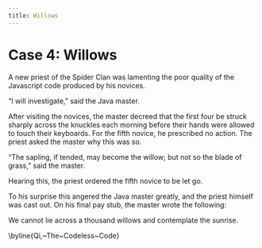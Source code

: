 ```yaml
---
title: Willows
---
```


Case 4: Willows
===============

A new priest of the Spider Clan was lamenting the poor quality of the Javascript code produced by his novices.

“I will investigate,” said the Java master.

After visiting the novices, the master decreed that the first four be struck sharply across the knuckles each morning before their hands were allowed to touch their keyboards. For the fifth novice, he prescribed no action. The priest asked the master why this was so.

“The sapling, if tended, may become the willow; but not so the blade of grass,” said the master.

Hearing this, the priest ordered the fifth novice to be let go.

To his surprise this angered the Java master greatly, and the priest himself was cast out. On his final pay stub, the master wrote the following:

We cannot lie across a thousand willows and contemplate the sunrise.

\byline{Qi,~The~Codeless~Code}

